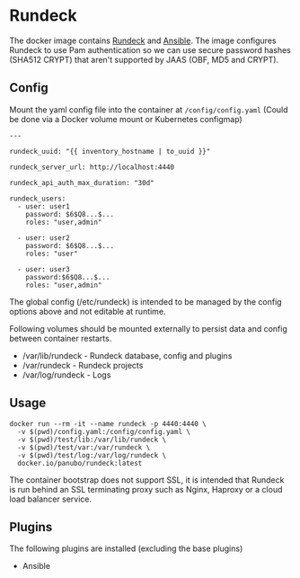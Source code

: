 # Rundeck

The docker image contains [Rundeck](http://rundeck.org/) and [Ansible](https://www.ansible.com/). The image configures Rundeck to use Pam authentication so we can use secure password hashes (SHA512 CRYPT) that aren't supported by JAAS (OBF, MD5 and CRYPT).

## Config

Mount the yaml config file into the container at `/config/config.yaml` (Could be done via a Docker volume mount or Kubernetes configmap)

```
---

rundeck_uuid: "{{ inventory_hostname | to_uuid }}"

rundeck_server_url: http://localhost:4440

rundeck_api_auth_max_duration: "30d"

rundeck_users:
  - user: user1
    password: $6$Q8...$...
    roles: "user,admin"

  - user: user2
    password: $6$Q8...$...
    roles: "user"

  - user: user3
    password:$6$Q8...$...
    roles: "user,admin"
```

The global config (/etc/rundeck) is intended to be managed by the config options above and not editable at runtime.

Following volumes should be mounted externally to persist data and config between container restarts.

* /var/lib/rundeck - Rundeck database, config and plugins
* /var/rundeck - Rundeck projects
* /var/log/rundeck - Logs

## Usage

```
docker run --rm -it --name rundeck -p 4440:4440 \
  -v $(pwd)/config.yaml:/config/config.yaml \
  -v $(pwd)/test/lib:/var/lib/rundeck \
  -v $(pwd)/test/var:/var/rundeck \
  -v $(pwd)/test/log:/var/log/rundeck \
  docker.io/panubo/rundeck:latest
```

The container bootstrap does not support SSL, it is intended that Rundeck is run behind an SSL terminating proxy such as Nginx, Haproxy or a cloud load balancer service.

## Plugins

The following plugins are installed (excluding the base plugins)

* Ansible
